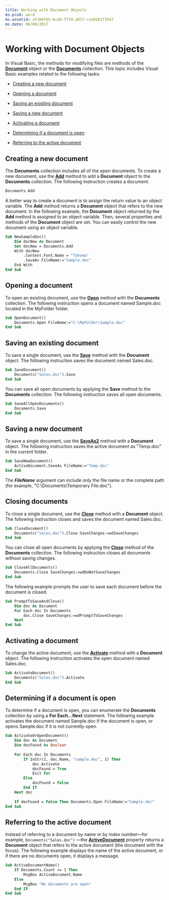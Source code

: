 ```yaml
---
title: Working with Document Objects
ms.prod: word
ms.assetid: af304f65-6cdd-ff7d-a81f-cce0161f2b47
ms.date: 06/08/2017
---
```



# Working with Document Objects

In Visual Basic, the methods for modifying files are methods of the **[Document](../../../api/Word.Document.md)** object or the **[Documents](../../../api/Word.documents.md)** collection. This topic includes Visual Basic examples related to the following tasks:


-  [Creating a new document](#Creating)
    
-  [Opening a document](#Opening)
    
-  [Saving an existing document](#Saving1)
    
-  [Saving a new document](#Saving2)
    
-  [Activating a document](#Activating)
    
-  [Determining if a document is open](#Determining)
    
-  [Referring to the active document](#Referring)
    

## Creating a new document

The **Documents** collection includes all of the open documents. To create a new document, use the **[Add](../../../api/Word.Documents.Add.md)** method to add a **Document** object to the **Documents** collection. The following instruction creates a document.


```vb
Documents.Add
```

A better way to create a document is to assign the return value to an object variable. The **Add** method returns a **Document** object that refers to the new document. In the following example, the **Document** object returned by the **Add** method is assigned to an object variable. Then, several properties and methods of the **Document** object are set. You can easily control the new document using an object variable.




```vb
Sub NewSampleDoc() 
    Dim docNew As Document 
    Set docNew = Documents.Add 
    With docNew 
        .Content.Font.Name = "Tahoma" 
        .SaveAs FileName:="Sample.doc" 
    End With 
End Sub
```


## Opening a document

To open an existing document, use the **[Open](../../../api/Word.Documents.Open.md)** method with the **Documents** collection. The following instruction opens a document named Sample.doc located in the MyFolder folder.


```vb
Sub OpenDocument() 
    Documents.Open FileName:="C:\MyFolder\Sample.doc" 
End Sub
```


## Saving an existing document

To save a single document, use the **[Save](../../../api/Word.Document.Save.md)** method with the **Document** object. The following instruction saves the document named Sales.doc.


```vb
Sub SaveDocument() 
    Documents("Sales.doc").Save 
End Sub
```

You can save all open documents by applying the **Save** method to the **Documents** collection. The following instruction saves all open documents.




```vb
Sub SaveAllOpenDocuments() 
    Documents.Save 
End Sub
```


## Saving a new document

To save a single document, use the **[SaveAs2](../../../api/Word.SaveAs2.md)** method with a **Document** object. The following instruction saves the active document as "Temp.doc" in the current folder.


```vb
Sub SaveNewDocument() 
    ActiveDocument.SaveAs FileName:="Temp.doc" 
End Sub
```

The **_FileName_** argument can include only the file name or the complete path (for example, "C:\Documents\Temporary File.doc").


## Closing documents

To close a single document, use the **[Close](../../../api/Word.Document.Close(method).md)** method with a **Document** object. The following instruction closes and saves the document named Sales.doc.


```vb
Sub CloseDocument() 
    Documents("Sales.doc").Close SaveChanges:=wdSaveChanges 
End Sub
```

You can close all open documents by applying the **[Close](../../../api/Word.Documents.Close.md)** method of the **Documents** collection. The following instruction closes all documents without saving changes.




```vb
Sub CloseAllDocuments() 
    Documents.Close SaveChanges:=wdDoNotSaveChanges 
End Sub
```

The following example prompts the user to save each document before the document is closed.




```vb
Sub PromptToSaveAndClose() 
    Dim doc As Document 
    For Each doc In Documents 
        doc.Close SaveChanges:=wdPromptToSaveChanges 
    Next 
End Sub
```


## Activating a document

To change the active document, use the **[Activate](../../../api/Word.Document.Activate.md)** method with a **Document** object. The following instruction activates the open document named Sales.doc.


```vb
Sub ActivateDocument() 
    Documents("Sales.doc").Activate 
End Sub
```


## Determining if a document is open

To determine if a document is open, you can enumerate the **Documents** collection by using a **For Each...Next** statement. The following example activates the document named Sample.doc if the document is open, or opens Sample.doc if it is not currently open.


```vb
Sub ActivateOrOpenDocument() 
    Dim doc As Document 
    Dim docFound As Boolean 
 
    For Each doc In Documents 
        If InStr(1, doc.Name, "sample.doc", 1) Then 
            doc.Activate 
            docFound = True 
            Exit For 
        Else 
            docFound = False 
        End If 
    Next doc 
 
    If docFound = False Then Documents.Open FileName:="Sample.doc" 
End Sub
```


## Referring to the active document

Instead of referring to a document by name or by index number—for example,  `Documents("Sales.doc")` —the **[ActiveDocument](../../../api/Word.Application.ActiveDocument.md)** property returns a **Document** object that refers to the active document (the document with the focus). The following example displays the name of the active document, or if there are no documents open, it displays a message.


```vb
Sub ActiveDocumentName() 
    If Documents.Count >= 1 Then 
        MsgBox ActiveDocument.Name 
    Else 
        MsgBox "No documents are open" 
    End If 
End Sub
```


